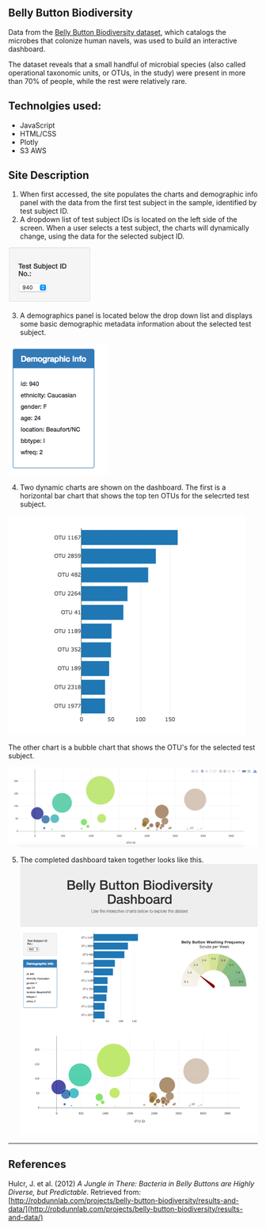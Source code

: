 
## Belly Button Biodiversity

Data from the [Belly Button Biodiversity dataset](http://robdunnlab.com/projects/belly-button-biodiversity/), which catalogs the microbes that colonize human navels, was used to build an interactive dashboard. 

The dataset reveals that a small handful of microbial species (also called operational taxonomic units, or OTUs, in the study) were present in more than 70% of people, while the rest were relatively rare.

## Technolgies used:

* JavaScript
* HTML/CSS
* Plotly
* S3 AWS

## Site Description

1. When first accessed, the site populates the charts and demographic info panel with the data from the first test subject in the sample, identified by test subject ID.  
2. A dropdown list of test subject IDs is located on the left side of the screen. When a user selects a test subject, the charts will dynamically change, using the data for the selected subject ID. 

![Drop Down](Images/Drop-Down.png)

3.  A demographics panel is located below the drop down list and displays some basic demographic metadata information about the selected test subject.

![hw](Images/hw03.png)

4. Two dynamic charts are shown on the dashboard.  The first is a horizontal bar chart that shows the top ten OTUs for the selecrted test subject.

![bar Chart](Images/hw01.png)

The other chart is a bubble chart that shows the OTU's for the selected test subject.

![Bubble Chart](Images/bubble_chart.png)

5. The completed dashboard taken together looks like this.
![hw](Images/hw02.png)

- - -

## References

Hulcr, J. et al. (2012) _A Jungle in There: Bacteria in Belly Buttons are Highly Diverse, but Predictable_. Retrieved from: [http://robdunnlab.com/projects/belly-button-biodiversity/results-and-data/](http://robdunnlab.com/projects/belly-button-biodiversity/results-and-data/)
